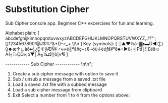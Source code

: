 # Substitution Cipher
Sub Cipher console app.
Beginner C++ excercises for fun and learning.


Alphabet plain:		[ abcdefghijklmnopqrstuvwxyzABCDEFGHIJKLMNOPQRSTUVWXYZ,./?"';[]1234567890!@#$%^&*()-=_+ \t\n ]
Key (symbols):		[ ░▲♥½á⌐▓♠▬Ü◄ì↕}û☻æ↑∟àô♦╣¿É☼ÿÆÑ¢♂↔é╢ªåñç~↨§¬öù↓èúƒâ¥ºê♣♀►ü┤╡₧í║‼£ëä☺Ä{╕ï⌂ÇÖ»¡ó▼│Å╖¼♫▒ò|«¶î ]


------------ Sub Cipher ------------ \n\n";
1) Create a sub cipher message with option to save it
2) Sub / unsub a message from a saved .txt file
2) Load a saved .txt file with a subbed message
3) Load a sub cipher message from clipboard
4) Exit
Select a number from 1 to 4 from the options above:

